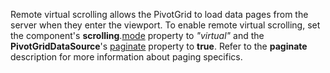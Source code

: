 Remote virtual scrolling allows the PivotGrid to load data pages from the server when they enter the viewport. To enable remote virtual scrolling, set the component's **scrolling**.[mode](/Documentation/ApiReference/UI_Components/dxPivotGrid/Configuration/scrolling/#mode) property to *"virtual"* and the **PivotGridDataSource**'s [paginate](/Documentation/ApiReference/Data_Layer/PivotGridDataSource/Configuration/#paginate) property to **true**. Refer to the **paginate** description for more information about paging specifics.
<!--split-->